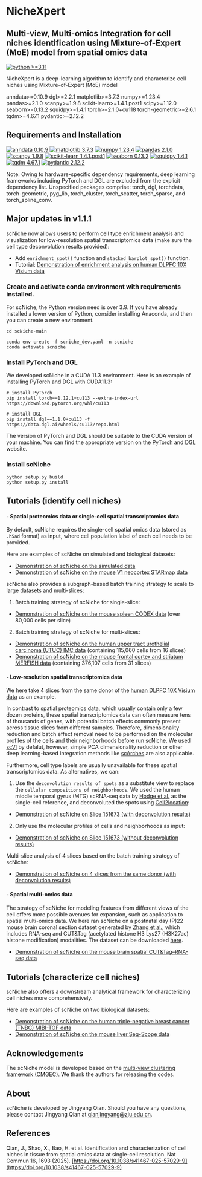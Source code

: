 # NicheXpert

## Multi-view, Multi-omics Integration for  cell niches identification using Mixture-of-Expert (MoE) model from spatial omics data

[![python >=3.11](https://img.shields.io/badge/python-%3E%3D3.11-brightgreen)](https://www.python.org/) 

NicheXpert is a deep-learning algorithm to identify and characterize cell niches using Mixture-of-Expert (MoE) model

<!-- ![avatar](images/workflow.jpg) -->

anndata>=0.10.9
dgl>=2.2.1
matplotlib>=3.7.3
numpy>=1.23.4
pandas>=2.1.0
scanpy>=1.9.8
scikit-learn>=1.4.1.post1
scipy>=1.12.0
seaborn>=0.13.2
squidpy>=1.4.1
torch>=2.1.0+cu118
torch-geometric>=2.6.1
tqdm>=4.67.1
pydantic>=2.12.2



## Requirements and Installation
[![anndata 0.10.9](https://img.shields.io/badge/anndata-0.10.9-success)](https://pypi.org/project/anndata/) [![matplotlib 3.7.3](https://img.shields.io/badge/matplotlib-3.7.3-ff69b4)](https://pypi.org/project/matplotlib/) [![numpy 1.23.4](https://img.shields.io/badge/numpy-1.23.4-ff69b4)](https://pypi.org/project/numpy/) [![pandas 2.1.0](https://img.shields.io/badge/pandas-2.1.0-important)](https://pypi.org/project/pandas/) [![scanpy 1.9.8](https://img.shields.io/badge/scanpy-1.9.8-informational)](https://github.com/scverse/scanpy) [![scikit-learn 1.4.1.post1](https://img.shields.io/badge/scikit--learn-1.4.1.post1-ff69b4)](https://pypi.org/project/scikit-learn/) [![seaborn 0.13.2](https://img.shields.io/badge/seaborn-0.13.2-ff69b4)](https://pypi.org/project/seaborn/) [![squidpy 1.4.1](https://img.shields.io/badge/squidpy-1.4.1-critical)](https://pypi.org/project/squidpy/) [![tqdm 4.67.1](https://img.shields.io/badge/tqdm-4.67.1-ff69b4)](https://pypi.org/project/tqdm/) [![pydantic 2.12.2](https://img.shields.io/badge/pydantic-2.12.2-9cf)](https://pypi.org/project/pydantic/) 

Note: Owing to hardware-specific dependency requirements, deep learning frameworks including PyTorch and DGL are excluded from the explicit dependency list. Unspecified packages comprise: torch, dgl, torchdata, torch-geometric, pyg_lib, torch_cluster, torch_scatter, torch_sparse, and torch_spline_conv.

## Major updates in v1.1.1
scNiche now allows users to perform cell type enrichment analysis and visualization for low-resolution spatial transcriptomics data (make sure the cell type deconvolution results provided):
   * Add `enrichment_spot()` function and `stacked_barplot_spot()` function.
   * Tutorial: [Demonstration of enrichment analysis on human DLPFC 10X Visium data](tutorial/tutorial_DLPFC-analysis.ipynb) 


### Create and activate conda environment with requirements installed.
For scNiche, the Python version need is over 3.9. If you have already installed a lower version of Python, consider installing Anaconda, and then you can create a new environment.
```
cd scNiche-main

conda env create -f scniche_dev.yaml -n scniche
conda activate scniche
```

### Install PyTorch and DGL
We developed scNiche in a CUDA 11.3 environment. Here is an example of installing PyTorch and DGL with CUDA11.3:
```
# install PyTorch
pip install torch==1.12.1+cu113 --extra-index-url https://download.pytorch.org/whl/cu113

# install DGL
pip install dgl==1.1.0+cu113 -f https://data.dgl.ai/wheels/cu113/repo.html
```
The version of PyTorch and DGL should be suitable to the CUDA version of your machine. You can find the appropriate version on the [PyTorch](https://pytorch.org/get-started/locally/) and [DGL](https://www.dgl.ai/) website.


### Install scNiche
```
python setup.py build
python setup.py install
```

## Tutorials (identify cell niches)
#### - Spatial proteomics data or single-cell spatial transcriptomics data

By default, scNiche requires the single-cell spatial omics data (stored as `.h5ad` format) as input, where cell population label of each cell needs to be provided. 

Here are examples of scNiche on simulated and biological datasets:
* [Demonstration of scNiche on the simulated data](tutorial/tutorial_simulated.ipynb)
* [Demonstration of scNiche on the mouse V1 neocortex STARmap data](tutorial/tutorial_STARmap.ipynb)


scNiche also provides a subgraph-based batch training strategy to scale to large datasets and multi-slices:

1. Batch training strategy of scNiche for single-slice:
* [Demonstration of scNiche on the mouse spleen CODEX data](tutorial/tutorial_spleen.ipynb) (over 80,000 cells per slice)

2. Batch training strategy of scNiche for multi-slices:
* [Demonstration of scNiche on the human upper tract urothelial carcinoma (UTUC) IMC data](tutorial/tutorial_utuc.ipynb) (containing 115,060 cells from 16 slices)
* [Demonstration of scNiche on the mouse frontal cortex and striatum MERFISH data](tutorial/tutorial_MERFISH.ipynb) (containing 376,107 cells from 31 slices)


#### - Low-resolution spatial transcriptomics data 
We here take 4 slices from the same donor of the [human DLPFC 10X Visium data](http://spatial.libd.org/spatialLIBD/) as an example.

In contrast to spatial proteomics data, which usually contain only a few dozen proteins, these spatial transcriptomics data can often measure tens of thousands of genes, 
with potential batch effects commonly present across tissue slices from different samples. 
Therefore, dimensionality reduction and batch effect removal need to be performed on the molecular profiles of the cells and their neighborhoods before run scNiche.
We used [scVI](https://github.com/scverse/scvi-tools) by defalut, however, simple PCA dimensionality reduction or other deep learning-based integration methods like [scArches](https://github.com/theislab/scarches) are also applicable.

Furthermore, cell type labels are usually unavailable for these spatial transcriptomics data. As alternatives, 
we can: 
1. Use the `deconvolution results of spots` as a substitute view to replace the `cellular compositions of neighborhoods`. 
We used the human middle temporal gyrus (MTG) scRNA-seq data by [Hodge et al.](https://doi.org/10.1038/s41586-019-1506-7) as the single-cell reference, and deconvoluted the spots using [Cell2location](https://github.com/BayraktarLab/cell2location):

* [Demonstration of scNiche on Slice 151673 (with deconvolution results)](tutorial/tutorial_dlpfc151673.ipynb)

2. Only use the molecular profiles of cells and neighborhoods as input:

* [Demonstration of scNiche on Slice 151673 (without deconvolution results)](tutorial/tutorial_dlpfc151673-2view.ipynb)


Multi-slice analysis of 4 slices based on the batch training strategy of scNiche:

* [Demonstration of scNiche on 4 slices from the same donor (with deconvolution results)](tutorial/tutorial_DLPFC.ipynb)

#### - Spatial multi-omics data 
The strategy of scNiche for modeling features from different views of the cell offers more possible avenues for expansion, 
such as application to spatial multi-omics data. We here ran scNiche on a postnatal day (P)22 mouse brain coronal section 
dataset generated by [Zhang et al.](https://doi.org/10.1038/s41586-023-05795-1), which includes RNA-seq and CUT&Tag (acetylated histone H3 Lys27 (H3K27ac) histone modification) modalities.
The dataset can be downloaded [here](https://zenodo.org/records/10362607).

* [Demonstration of scNiche on the mouse brain spatial CUT&Tag–RNA-seq data](tutorial/tutorial_multi-omics.ipynb)


## Tutorials (characterize cell niches)
scNiche also offers a downstream analytical framework for characterizing cell niches more comprehensively.

Here are examples of scNiche on two biological datasets:
* [Demonstration of scNiche on the human triple-negative breast cancer (TNBC) MIBI-TOF data](tutorial/tutorial_tnbc.ipynb)
* [Demonstration of scNiche on the mouse liver Seq-Scope data](tutorial/tutorial_liver.ipynb)


## Acknowledgements
The scNiche model is developed based on the [multi-view clustering framework (CMGEC)](https://github.com/wangemm/CMGEC-TMM-2021). We thank the authors for releasing the codes.

## About
scNiche is developed by Jingyang Qian. Should you have any questions, please contact Jingyang Qian at qianjingyang@zju.edu.cn.

## References
Qian, J., Shao, X., Bao, H. et al. Identification and characterization of cell niches in tissue from spatial omics data at single-cell resolution. Nat Commun 16, 1693 (2025). [https://doi.org/10.1038/s41467-025-57029-9](https://doi.org/10.1038/s41467-025-57029-9)
